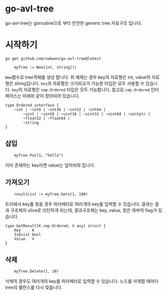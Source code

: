 # go-avl-tree
go-avl-tree는 goroutine으로 부터 안전한 generic tree 자료구조 입니다.
# 시작하기
```
go get github.com/swkwon/go-avl-tree@latest
```
```
    myTree := New[int, string]()
```
`New`함수로 tree객체를 생성 합니다. 위 예제는 경우 key의 자료형은 int, value의 자료형은 string입니다.
`key`의 자료형은 크기비교가 가능한 타입은 모두 사용할 수 있습니다. `key`의 자료형은 `cmp.Ordered` 타입은 모두 가능합니다.
참고로 `cmp.Ordered` 인터페이스는 아래와 같이 정의되어 있습니다.
```
type Ordered interface {
	~int | ~int8 | ~int16 | ~int32 | ~int64 |
		~uint | ~uint8 | ~uint16 | ~uint32 | ~uint64 | ~uintptr |
		~float32 | ~float64 |
		~string
}
```
## 삽입
```
    myTree.Put(1, "hello")
```
이미 존재하는 key라면 value는 덮어씌워 집니다.
## 가져오기
```
    resultList := myTree.Gets(1, 100)
```
트리에서 key를 찾을 경우 파라메터로 여러개의 key를 입력할 수 있습니다. 결과는 결과 구조체의 slice로 리턴하게 되는데, 결과구조체는 key, value, 찾은 여부의 flag가 있습니다.
```
type GetResult[K cmp.Ordered, V any] struct {
	Key     K
	IsExist bool
	Value   V
}
```
## 삭제
```
	myTree.Delete(1, 10)
```
삭제의 경우도 여러개의 key를 파라메터로 입력할 수 있습니다. 노드를 삭제할 때마다 tree의 밸런스를 다시 맞춥니다.